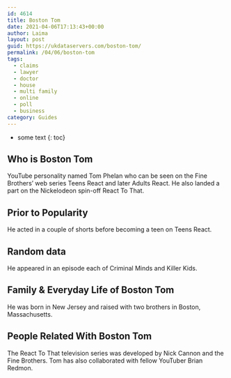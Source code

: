 ```yaml
---
id: 4614
title: Boston Tom
date: 2021-04-06T17:13:43+00:00
author: Laima
layout: post
guid: https://ukdataservers.com/boston-tom/
permalink: /04/06/boston-tom
tags:
  - claims
  - lawyer
  - doctor
  - house
  - multi family
  - online
  - poll
  - business
category: Guides
---
```


* some text
{: toc}


## Who is Boston Tom
                  
                  
                  
YouTube personality named Tom Phelan who can be seen on the Fine Brothers&#8217; web series Teens React and later Adults React. He also landed a part on the Nickelodeon spin-off React To That. 
                  
              
            
              
            
                
                
                
## Prior to Popularity
                  
                  
                  
He acted in a couple of shorts before becoming a teen on Teens React. 
                  
              
            
              
            
                
                
                
## Random data
                  
                  
                  
He appeared in an episode each of Criminal Minds and Killer Kids. 
                  
              
            
              
            
                
                
                
## Family & Everyday Life of Boston Tom
                  
                  
                  
He was born in New Jersey and raised with two brothers in Boston, Massachusetts. 
                  
              
            
              
            
                
                
                
## People Related With Boston Tom
                  
                  
                  
The React To That television series was developed by Nick Cannon and the Fine Brothers. Tom has also collaborated with fellow YouTuber Brian Redmon. 
                  
              
            
              
            
                
              
            
              
              
            
            
              
            
          
          
          